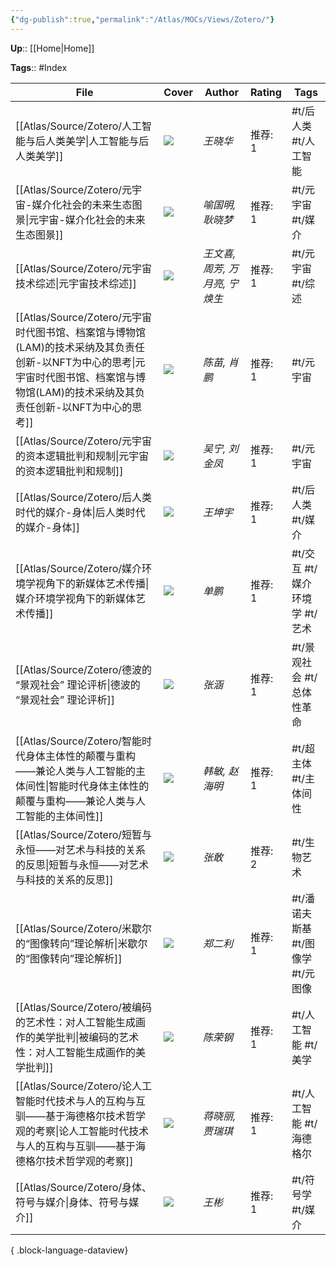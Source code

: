 ```yaml
---
{"dg-publish":true,"permalink":"/Atlas/MOCs/Views/Zotero/"}
---
```



**Up**:: [[Home\|Home]]

**Tags**:: #Index

| File                                                                                                                  | Cover   | Author              | Rating | Tags                   |
| --------------------------------------------------------------------------------------------------------------------- | ------- | ------------------- | ------ | ---------------------- |
| [[Atlas/Source/Zotero/人工智能与后人类美学\|人工智能与后人类美学]]                                                                     | ![](\-) | _王晓华_               | 推荐: 1  | #t/后人类 #t/人工智能         |
| [[Atlas/Source/Zotero/元宇宙-媒介化社会的未来生态图景\|元宇宙-媒介化社会的未来生态图景]]                                                         | ![](\-) | _喻国明, 耿晓梦_          | 推荐: 1  | #t/元宇宙 #t/媒介           |
| [[Atlas/Source/Zotero/元宇宙技术综述\|元宇宙技术综述]]                                                                           | ![](\-) | _王文喜, 周芳, 万月亮, 宁焕生_ | 推荐: 1  | #t/元宇宙 #t/综述           |
| [[Atlas/Source/Zotero/元宇宙时代图书馆、档案馆与博物馆(LAM)的技术采纳及其负责任创新-以NFT为中心的思考\|元宇宙时代图书馆、档案馆与博物馆(LAM)的技术采纳及其负责任创新-以NFT为中心的思考]] | ![](\-) | _陈苗, 肖鹏_            | 推荐: 1  | #t/元宇宙                 |
| [[Atlas/Source/Zotero/元宇宙的资本逻辑批判和规制\|元宇宙的资本逻辑批判和规制]]                                                               | ![](\-) | _吴宁, 刘金凤_           | 推荐: 1  | #t/元宇宙                 |
| [[Atlas/Source/Zotero/后人类时代的媒介-身体\|后人类时代的媒介-身体]]                                                                   | ![](\-) | _王坤宇_               | 推荐: 1  | #t/后人类 #t/媒介           |
| [[Atlas/Source/Zotero/媒介环境学视角下的新媒体艺术传播\|媒介环境学视角下的新媒体艺术传播]]                                                         | ![](\-) | _单鹏_                | 推荐: 1  | #t/交互 #t/媒介环境学 #t/艺术   |
| [[Atlas/Source/Zotero/德波的 “景观社会” 理论评析\|德波的 “景观社会” 理论评析]]                                                           | ![](\-) | _张涵_                | 推荐: 1  | #t/景观社会 #t/总体性革命       |
| [[Atlas/Source/Zotero/智能时代身体主体性的颠覆与重构——兼论人类与人工智能的主体间性\|智能时代身体主体性的颠覆与重构——兼论人类与人工智能的主体间性]]                           | ![](\-) | _韩敏, 赵海明_           | 推荐: 1  | #t/超主体 #t/主体间性         |
| [[Atlas/Source/Zotero/短暂与永恒——对艺术与科技的关系的反思\|短暂与永恒——对艺术与科技的关系的反思]]                                                   | ![](\-) | _张敢_                | 推荐: 2  | #t/生物艺术                |
| [[Atlas/Source/Zotero/米歇尔的“图像转向”理论解析\|米歇尔的“图像转向”理论解析]]                                                             | ![](\-) | _郑二利_               | 推荐: 1  | #t/潘诺夫斯基 #t/图像学 #t/元图像 |
| [[Atlas/Source/Zotero/被编码的艺术性：对人工智能生成画作的美学批判\|被编码的艺术性：对人工智能生成画作的美学批判]]                                             | ![](\-) | _陈荣钢_               | 推荐: 1  | #t/人工智能 #t/美学          |
| [[Atlas/Source/Zotero/论人工智能时代技术与人的互构与互驯——基于海德格尔技术哲学观的考察\|论人工智能时代技术与人的互构与互驯——基于海德格尔技术哲学观的考察]]                       | ![](\-) | _蒋晓丽, 贾瑞琪_          | 推荐: 1  | #t/人工智能 #t/海德格尔        |
| [[Atlas/Source/Zotero/身体、符号与媒介\|身体、符号与媒介]]                                                                         | ![](\-) | _王彬_                | 推荐: 1  | #t/符号学 #t/媒介           |

{ .block-language-dataview}
